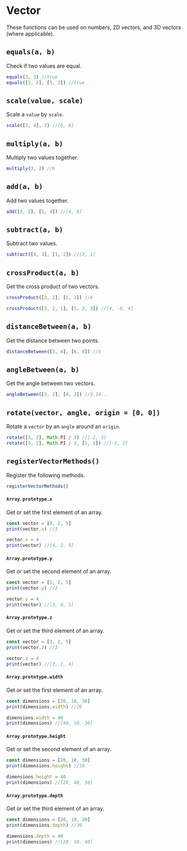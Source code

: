 # Vector

These functions can be used on numbers, 2D vectors, and 3D vectors (where applicable).

## `equals(a, b)`

Check if two values are equal.

```javascript
equals(3, 3) //true
equals([3, 2], [3, 2]) //true
```

## `scale(value, scale)`

Scale a `value` by `scale`.

```javascript
scale([3, 4], 2) //[6, 8]
```

## `multiply(a, b)`

Multiply two values together.

```javascript
multiply(3, 2) //6
```

## `add(a, b)`

Add two values together.

```javascript
add([3, 2], [1, 4]) //[4, 6]
```

## `subtract(a, b)`

Subtract two values.

```javascript
subtract([4, 3], [1, 2]) //[3, 1]
```

## `crossProduct(a, b)`

Get the cross product of two vectors.

```javascript
crossProduct([3, 2], [1, 2]) //4
```

```javascript
crossProduct([3, 2, 1], [1, 2, 3]) //[4, -8, 4]
```

## `distanceBetween(a, b)`

Get the distance between two points.

```javascript
distanceBetween([3, 4], [6, 8]) //5
```

## `angleBetween(a, b)`

Get the angle between two vectors.

```javascript
angleBetween([3, 2], [4, 2]) //3.14...
```

## `rotate(vector, angle, origin = [0, 0])`

Rotate a `vector` by an `angle` around an `origin`.

```javascript
rotate([3, 2], Math.PI / 2) //[-2, 3]
rotate([3, 2], Math.PI / 2, [1, 1]) //[-1, 2]
```

## `registerVectorMethods()`

Register the following methods.

```javascript
registerVectorMethods()
```

#### `Array.prototype.x`

Get or set the first element of an array.

```javascript
const vector = [3, 2, 5]
print(vector.x) //3

vector.x = 4
print(vector) //[4, 2, 5]
```

#### `Array.prototype.y`

Get or set the second element of an array.

```javascript
const vector = [3, 2, 5]
print(vector.y) //2

vector.y = 4
print(vector) //[3, 4, 5]
```

#### `Array.prototype.z`

Get or set the third element of an array.

```javascript
const vector = [3, 2, 5]
print(vector.z) //3

vector.z = 4
print(vector) //[3, 2, 4]
```

#### `Array.prototype.width`

Get or set the first element of an array.

```javascript
const dimensions = [20, 10, 30]
print(dimensions.width) //20

dimensions.width = 40
print(dimensions) //[40, 10, 30]
```

#### `Array.prototype.height`

Get or set the second element of an array.

```javascript
const dimensions = [20, 10, 30]
print(dimensions.height) //10

dimensions.height = 40
print(dimensions) //[20, 40, 30]
```

#### `Array.prototype.depth`

Get or set the third element of an array.

```javascript
const dimensions = [20, 10, 30]
print(dimensions.depth) //30

dimensions.depth = 40
print(dimensions) //[20, 10, 40]
```
